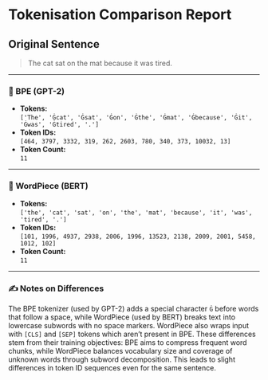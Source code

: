 # Tokenisation Comparison Report

## Original Sentence
> The cat sat on the mat because it was tired.

---

### 🔹 BPE (GPT-2)
- **Tokens:**  
  `['The', 'Ġcat', 'Ġsat', 'Ġon', 'Ġthe', 'Ġmat', 'Ġbecause', 'Ġit', 'Ġwas', 'Ġtired', '.']`
- **Token IDs:**  
  `[464, 3797, 3332, 319, 262, 2603, 780, 340, 373, 10032, 13]`
- **Token Count:**  
  `11`

---

### 🔸 WordPiece (BERT)
- **Tokens:**  
  `['the', 'cat', 'sat', 'on', 'the', 'mat', 'because', 'it', 'was', 'tired', '.']`
- **Token IDs:**  
  `[101, 1996, 4937, 2938, 2006, 1996, 13523, 2138, 2009, 2001, 5458, 1012, 102]`
- **Token Count:**  
  `11`

---

### ✍️ Notes on Differences
The BPE tokenizer (used by GPT-2) adds a special character `Ġ` before words that follow a space, while WordPiece (used by BERT) breaks text into lowercase subwords with no space markers. WordPiece also wraps input with `[CLS]` and `[SEP]` tokens which aren’t present in BPE. These differences stem from their training objectives: BPE aims to compress frequent word chunks, while WordPiece balances vocabulary size and coverage of unknown words through subword decomposition. This leads to slight differences in token ID sequences even for the same sentence.